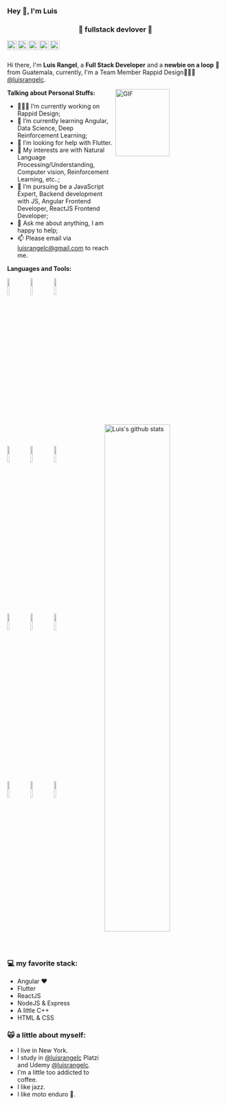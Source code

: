 ### Hey 👋, I'm Luis
<h3 align="center">🚀 fullstack devlover 🚀</h3>

<!--
**lrangelc/lrangelc** is a ✨ _special_ ✨ repository because its `README.md` (this file) appears on your GitHub profile.

Here are some ideas to get you started:

- 🔭 I’m currently working on ...
- 🌱 I’m currently learning ...
- 👯 I’m looking to collaborate on ...
- 🤔 I’m looking for help with ...
- 💬 Ask me about ...
- 📫 How to reach me: ...
- 😄 Pronouns: ...
- ⚡ Fun fact: ...
-->

<a href="https://www.linkedin.com/in/luisrangelc/" target="_blank">
  <img align="left" alt="Luis's LinkdeIn" width="22px" src="https://cdn.jsdelivr.net/npm/simple-icons@v3/icons/linkedin.svg" />
</a>
<a href="https://www.instagram.com/luisrangelc/" target="_blank">
  <img align="left" alt="Luis's Instagram" width="22px" src="https://cdn.jsdelivr.net/npm/simple-icons@v3/icons/instagram.svg" />
</a>
<a href="https://www.twitter.com/luis_rangel_c" target="_blank">
  <img align="left" alt="Luis's Twitter" width="22px" src="https://cdn.jsdelivr.net/npm/simple-icons@v3/icons/twitter.svg" />
</a>
<a href="https://www.facebook.com/luisrangelc" target="_blank">
  <img align="left" alt="Luis's Facebook" width="22px" src="https://cdn.jsdelivr.net/npm/simple-icons@v3/icons/facebook.svg" />
</a>
<a href="https://lrangelc.github.io/" target="_blank">
  <img align="left" alt="Luis's github.io" width="22px" src="https://cdn.jsdelivr.net/npm/simple-icons@v3/icons/github.svg" />
</a>

<br />
<br />

Hi there, I'm **Luis Rangel**, a **Full Stack Developer** and a **newbie on a loop** 🚀 from Guatemala, currently, I'm a Team Member Rappid Design🙍🏽‍♂️ [@luisrangelc](https://www.rappid.design/). 

<!-- 
  <img align="right" alt="GIF" src="https://i.pinimg.com/originals/e4/26/70/e426702edf874b181aced1e2fa5c6cde.gif" />
-->
  <img align="right" alt="GIF" src="https://lucignation.github.io/AnimeWebsite/images/programmer.gif" width="50%" height="20%" />

**Talking about Personal Stuffs:**

- 👨🏽‍💻 I’m currently working on Rappid Design;
- 🌱 I’m currently learning Angular, Data Science, Deep Reinforcement Learning; 
- 🤔 I’m looking for help with Flutter.
- 🤔 My interests are with Natural Language Processing/Understanding, Computer vision, Reinforcement Learning, etc..;
- 💼 I’m pursuing be a JavaScript Expert, Backend development with JS, Angular Frontend Developer, ReactJS Frontend Developer;
- 💬 Ask me about anything, I am happy to help;
- 📫 Please email via luisrangelc@gmail.com to reach me.


**Languages and Tools:** 

<p>
  <a href="https://github.com/lrangelc/handle-path-oz">
    <img width="55%" align="right" alt="Luis's github stats" src="https://github-readme-stats.vercel.app/api?username=lrangelc&show_icons=true&hide_border=true" />
  </a>
  

<!-- Your languages and tools. Be careful with the alignment. 
  You can use this sites to get logos: https://www.vectorlogo.zone or https://simpleicons.org/
  -->
  <code><img width="10%" src="https://www.vectorlogo.zone/logos/flutterio/flutterio-ar21.svg"></code>
  <code><img width="10%" src="https://www.vectorlogo.zone/logos/angular/angular-ar21.svg"></code>
  <code><img width="10%" src="https://www.vectorlogo.zone/logos/nodejs/nodejs-ar21.svg"></code>
  <br />
  <code><img width="10%" src="https://www.vectorlogo.zone/logos/postgresql/postgresql-ar21.svg"></code>
  <code><img width="10%" src="https://www.vectorlogo.zone/logos/mongodb/mongodb-ar21.svg"></code>
  <code><img width="10%" src="https://www.vectorlogo.zone/logos/json/json-ar21.svg"></code>
  <br />
  <code><img width="10%" src="https://www.vectorlogo.zone/logos/reactjs/reactjs-ar21.svg"></code>
  <code><img width="10%" src="https://www.vectorlogo.zone/logos/sqlite/sqlite-ar21.svg"></code>
  <code><img width="10%" src="https://www.vectorlogo.zone/logos/firebase/firebase-ar21.svg"></code>
  <br />
  <code><img width="10%" src="https://www.vectorlogo.zone/logos/git-scm/git-scm-ar21.svg"></code>
  <code><img width="10%" src="https://www.vectorlogo.zone/logos/yaml/yaml-ar21.svg"></code>
  <code><img width="10%" src="https://www.vectorlogo.zone/logos/gnu_bash/gnu_bash-ar21.svg"></code>
</p>



### 💻 my favorite stack:
- Angular ❤
- Flutter
- ReactJS
- NodeJS & Express
- A little C++
- HTML & CSS

### 🙀 a little about myself:
- I live in New York.
- I study in [@luisrangelc](https://platzi.com/@luisrangelc/) Platzi and Udemy [@luisrangelc](https://www.udemy.com/user/luis-rangel-18/).
- I'm a little too addicted to coffee.
- I like jazz.
- I like moto enduro 🛵.



